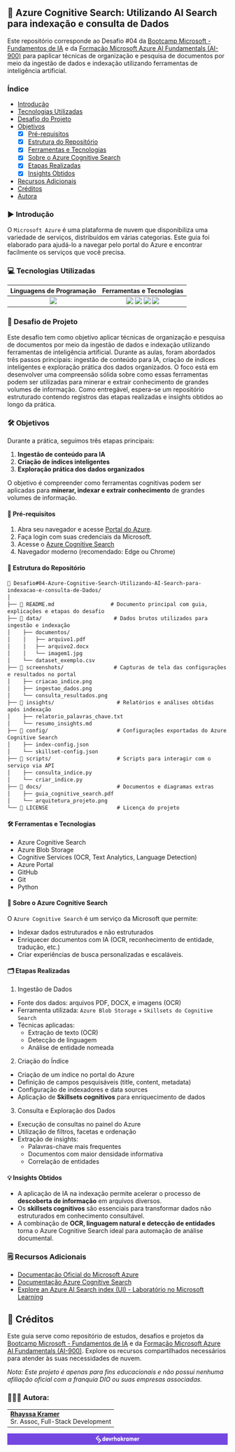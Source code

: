 ## 🤖 Azure Cognitive Search: Utilizando AI Search para indexação e consulta de Dados

Este repositório corresponde ao Desafio #04 da  [Bootcamp Microsoft - Fundamentos de IA](https://www.dio.me/bootcamp/microsoft-fundamentos-de-ia) e da [Formação Microsoft Azure AI Fundamentals (AI-900)](https://web.dio.me/track/2150f9b5-b06f-4a59-ade6-ab163c24f089) para paplicar técnicas de organização e pesquisa de documentos por meio da ingestão de dados e indexação utilizando ferramentas de inteligência artificial.

### Índice
- [Introdução](https://github.com/rhayssakramer/formacao-ai-fundamentals/tree/main/Desafio%2304-Azure-Cognitive-%20Search-Utilizando-AI-Search-para-indexa%C3%A7%C3%A3o-e-consulta-de-Dados#%EF%B8%8F-introdu%C3%A7%C3%A3o)
- [Tecnologias Utilizadas]()
- [Desafio do Projeto](https://github.com/rhayssakramer/formacao-ai-fundamentals/tree/main/Desafio%2304-Azure-Cognitive-%20Search-Utilizando-AI-Search-para-indexa%C3%A7%C3%A3o-e-consulta-de-Dados#-desafio-de-projeto)
- [Objetivos](https://github.com/rhayssakramer/formacao-ai-fundamentals/tree/main/Desafio%2304-Azure-Cognitive-%20Search-Utilizando-AI-Search-para-indexa%C3%A7%C3%A3o-e-consulta-de-Dados#%EF%B8%8F-objetivos)  
  - [x] [Pré-requisitos](https://github.com/rhayssakramer/formacao-ai-fundamentals/tree/main/Desafio%2304-Azure-Cognitive-%20Search-Utilizando-AI-Search-para-indexa%C3%A7%C3%A3o-e-consulta-de-Dados#-pr%C3%A9-requisitos)  
  - [x] [Estrutura do Repositório]()
  - [x] [Ferramentas e Tecnologias](https://github.com/rhayssakramer/formacao-ai-fundamentals/tree/main/Desafio%2304-Azure-Cognitive-%20Search-Utilizando-AI-Search-para-indexa%C3%A7%C3%A3o-e-consulta-de-Dados#%EF%B8%8F-ferramentas-e-tecnologias) 
  - [x] [Sobre o Azure Cognitive Search](https://github.com/rhayssakramer/formacao-ai-fundamentals/tree/main/Desafio%2304-Azure-Cognitive-%20Search-Utilizando-AI-Search-para-indexa%C3%A7%C3%A3o-e-consulta-de-Dados#-sobre-o-azure-cognitive-search)  
  - [x] [Etapas Realizadas](https://github.com/rhayssakramer/formacao-ai-fundamentals/tree/main/Desafio%2304-Azure-Cognitive-%20Search-Utilizando-AI-Search-para-indexa%C3%A7%C3%A3o-e-consulta-de-Dados#%EF%B8%8F-etapas-realizadas)   
  - [x] [Insights Obtidos](https://github.com/rhayssakramer/formacao-ai-fundamentals/tree/main/Desafio%2304-Azure-Cognitive-%20Search-Utilizando-AI-Search-para-indexa%C3%A7%C3%A3o-e-consulta-de-Dados#-insights-obtidos)   
- [Recursos Adicionais](https://github.com/rhayssakramer/formacao-ai-fundamentals/tree/main/Desafio%2304-Azure-Cognitive-%20Search-Utilizando-AI-Search-para-indexa%C3%A7%C3%A3o-e-consulta-de-Dados#%EF%B8%8F-recursos-adicionais)
- [Créditos]()
- [Autora]()

### ▶️ Introdução
O `Microsoft Azure` é uma plataforma de nuvem que disponibiliza uma variedade de serviços, distribuídos em várias categorias. Este guia foi elaborado para ajudá-lo a navegar pelo portal do Azure e encontrar facilmente os serviços que você precisa.

### 💻 Tecnologias Utilizadas

| Linguagens de Programação | Ferramentas e Tecnologias |
| :-----------------: | :-----------------------: |
| <img height="40" src="https://skillicons.dev/icons?i=py"> | <img height="40" src="https://skillicons.dev/icons?i=github"> <img height="40" src="https://skillicons.dev/icons?i=git"> <img height="40" src="https://skillicons.dev/icons?i=vscode"> <img height="40" src="https://skillicons.dev/icons?i=azure"> |

### 🎯 Desafio de Projeto
Este desafio tem como objetivo aplicar técnicas de organização e pesquisa de documentos por meio da ingestão de dados e indexação utilizando ferramentas de inteligência artificial. Durante as aulas, foram abordados três passos principais: ingestão de conteúdo para IA, criação de índices inteligentes e exploração prática dos dados organizados. O foco está em desenvolver uma compreensão sólida sobre como essas ferramentas podem ser utilizadas para minerar e extrair conhecimento de grandes volumes de informação. Como entregável, espera-se um repositório estruturado contendo registros das etapas realizadas e insights obtidos ao longo da prática.

### 🛠️ Objetivos
Durante a prática, seguimos três etapas principais:
1. **Ingestão de conteúdo para IA**
2. **Criação de índices inteligentes**
3. **Exploração prática dos dados organizados**

O objetivo é compreender como ferramentas cognitivas podem ser aplicadas para **minerar, indexar e extrair conhecimento** de grandes volumes de informação.

#### 📌 Pré-requisitos
1. Abra seu navegador e acesse [Portal do Azure](portal.azure.com).
2. Faça login com suas credenciais da Microsoft.
3. Acesse o [Azure Cognitive Search](https://azure.microsoft.com/en-us/products/ai-services/ai-search)
4. Navegador moderno (recomendado: Edge ou Chrome)

#### 📁 Estrutura do Repositório
```
📂 Desafio#04-Azure-Cognitive-Search-Utilizando-AI-Search-para-indexacao-e-consulta-de-Dados/
│
├── 📄 README.md                  # Documento principal com guia, explicações e etapas do desafio
├── 📂 data/                       # Dados brutos utilizados para ingestão e indexação
│    ├── documentos/
│    │   ├── arquivo1.pdf
│    │   ├── arquivo2.docx
│    │   └── imagem1.jpg
│    └── dataset_exemplo.csv
├── 📂 screenshots/                # Capturas de tela das configurações e resultados no portal
│    ├── criacao_indice.png
│    ├── ingestao_dados.png
│    └── consulta_resultados.png
├── 📂 insights/                    # Relatórios e análises obtidas após indexação
│    ├── relatorio_palavras_chave.txt
│    └── resumo_insights.md
├── 📂 config/                      # Configurações exportadas do Azure Cognitive Search
│    ├── index-config.json
│    └── skillset-config.json
├── 📂 scripts/                     # Scripts para interagir com o serviço via API
│    ├── consulta_indice.py
│    └── criar_indice.py
├── 📂 docs/                        # Documentos e diagramas extras
│    ├── guia_cognitive_search.pdf
│    └── arquitetura_projeto.png
└── 📄 LICENSE                      # Licença do projeto
```

#### 🛠️ Ferramentas e Tecnologias
- Azure Cognitive Search
- Azure Blob Storage
- Cognitive Services (OCR, Text Analytics, Language Detection)
- Azure Portal
- GitHub
- Git
- Python

#### 🧠 Sobre o Azure Cognitive Search
O `Azure Cognitive Search` é um serviço da Microsoft que permite:
- Indexar dados estruturados e não estruturados
- Enriquecer documentos com IA (OCR, reconhecimento de entidade, tradução, etc.)
- Criar experiências de busca personalizadas e escaláveis.

#### 🗂️ Etapas Realizadas
1. Ingestão de Dados
- Fonte dos dados: arquivos PDF, DOCX, e imagens (OCR)
- Ferramenta utilizada: `Azure Blob Storage` + `Skillsets do Cognitive Search`
- Técnicas aplicadas:
  - Extração de texto (OCR)
  - Detecção de linguagem
  - Análise de entidade nomeada

2. Criação do Índice
- Criação de um índice no portal do Azure
- Definição de campos pesquisáveis (title, content, metadata)
- Configuração de indexadores e data sources
- Aplicação de **Skillsets cognitivos** para enriquecimento de dados

3. Consulta e Exploração dos Dados
- Execução de consultas no painel do Azure
- Utilização de filtros, facetas e ordenação
- Extração de insights:
  - Palavras-chave mais frequentes
  - Documentos com maior densidade informativa
  - Correlação de entidades

#### 💡 Insights Obtidos
- A aplicação de IA na indexação permite acelerar o processo de **descoberta de informação** em arquivos diversos.
- Os **skillsets cognitivos** são essenciais para transformar dados não estruturados em conhecimento consultável.
- A combinação de **OCR, linguagem natural e detecção de entidades** torna o Azure Cognitive Search ideal para automação de análise documental.

### 🗒️ Recursos Adicionais
- [Documentação Oficial do Microsoft Azure](https://docs.microsoft.com/azure)
- [Documentação Azure Cognitive Search](https://learn.microsoft.com/pt-br/azure/search/search-what-is-azure-search)
- [Explore an Azure AI Search index (UI) - Laboratório no Microsoft Learning](https://microsoftlearning.github.io/mslearn-ai-fundamentals/Instructions/Labs/11-ai-search.html)

## 🔗 Créditos
Este guia serve como repositório de estudos, desafios e projetos da [Bootcamp Microsoft - Fundamentos de IA](https://www.dio.me/bootcamp/microsoft-fundamentos-de-ia) e da [Formação Microsoft Azure AI Fundamentals (AI-900)](https://web.dio.me/track/2150f9b5-b06f-4a59-ade6-ab163c24f089). Explore os recursos compartilhados necessários para atender às suas necessidades de nuvem.

*Nota: Este projeto é apenas para fins educacionais e não possui nenhuma afiliação oficial com a franquia DIO ou suas empresas associadas.*

### 👩🏼‍💻 Autora:
<table style="border=0">
  <tr>
    <td align="left">
      <a href="https://github.com/rhayssakramer">
        <span><b>Rhayssa Kramer</b></span>
      </a>
      <br>
      <span>Sr. Assoc, Full-Stack Development</span>
    </td>
  </tr>
</table>

<div align="center"><a href="https://github.com/rhayssakramer"><img src="https://github.com/rhayssakramer/rhayssakramer/blob/main/img/rodape.png"></a></div>